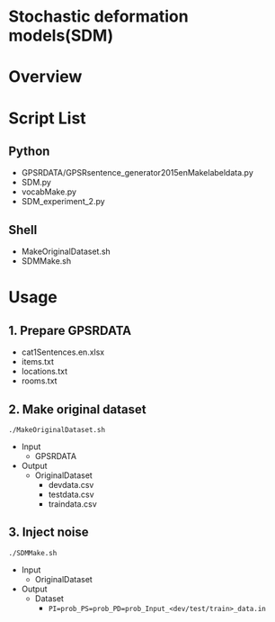 Stochastic deformation models(SDM)
====

# Overview

# Script List
## Python
  - GPSRDATA/GPSRsentence_generator2015enMakelabeldata.py
  - SDM.py
  - vocabMake.py
  - SDM_experiment_2.py
## Shell
  - MakeOriginalDataset.sh
  - SDMMake.sh
# Usage
## 1. Prepare GPSRDATA
- cat1Sentences.en.xlsx
- items.txt
- locations.txt
- rooms.txt

## 2. Make original dataset
`./MakeOriginalDataset.sh`
 - Input
   - GPSRDATA
 - Output
   - OriginalDataset
     - devdata.csv
     - testdata.csv
     - traindata.csv
## 3. Inject noise
`./SDMMake.sh`
 - Input
   - OriginalDataset
 - Output
   - Dataset
     - `PI=prob_PS=prob_PD=prob_Input_<dev/test/train>_data.in`

